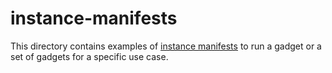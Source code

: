 # instance-manifests

This directory contains examples of [instance manifests](https://www.inspektor-gadget.io/docs/latest/reference/manifests) to run a gadget or a set of gadgets for a specific use case.

